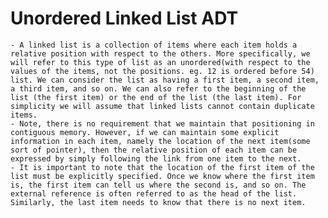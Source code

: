 # Unordered Linked List ADT
	- A linked list is a collection of items where each item holds a relative position with respect to the others. More specifically, we will refer to this type of list as an unordered(with respect to the values of the items, not the positions. eg. 12 is ordered before 54) list. We can consider the list as having a first item, a second item, a third item, and so on. We can also refer to the beginning of the list (the first item) or the end of the list (the last item). For simplicity we will assume that linked lists cannot contain duplicate items.
	- Note, there is no requirement that we maintain that positioning in contiguous memory. However, if we can maintain some explicit information in each item, namely the location of the next item(some sort of pointer), then the relative position of each item can be expressed by simply following the link from one item to the next.
	- It is important to note that the location of the first item of the list must be explicitly specified. Once we know where the first item is, the first item can tell us where the second is, and so on. The external reference is often referred to as the head of the list. Similarly, the last item needs to know that there is no next item.